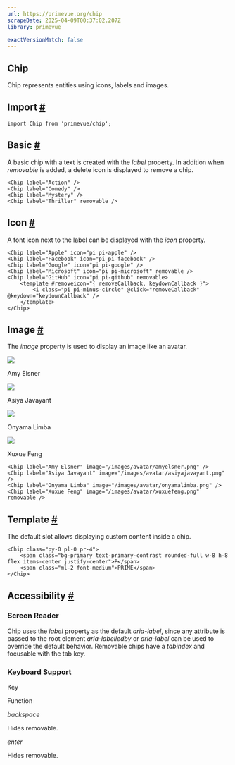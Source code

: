 ```yaml
---
url: https://primevue.org/chip
scrapeDate: 2025-04-09T00:37:02.207Z
library: primevue

exactVersionMatch: false
---
```


## Chip

Chip represents entities using icons, labels and images.

## Import [#](_chip_.md#import)
```
import Chip from 'primevue/chip';
```
## Basic [#](_chip_.md#basic)

A basic chip with a text is created with the _label_ property. In addition when _removable_ is added, a delete icon is displayed to remove a chip.
```
<Chip label="Action" />
<Chip label="Comedy" />
<Chip label="Mystery" />
<Chip label="Thriller" removable />
```
## Icon [#](_chip_.md#icon)

A font icon next to the label can be displayed with the _icon_ property.
```
<Chip label="Apple" icon="pi pi-apple" />
<Chip label="Facebook" icon="pi pi-facebook" />
<Chip label="Google" icon="pi pi-google" />
<Chip label="Microsoft" icon="pi pi-microsoft" removable />
<Chip label="GitHub" icon="pi pi-github" removable>
    <template #removeicon="{ removeCallback, keydownCallback }">
        <i class="pi pi-minus-circle" @click="removeCallback" @keydown="keydownCallback" />
    </template>
</Chip>
```
## Image [#](_chip_.md#image)

The _image_ property is used to display an image like an avatar.

![](https://primefaces.org/cdn/primevue/images/avatar/amyelsner.png)

Amy Elsner

![](https://primefaces.org/cdn/primevue/images/avatar/asiyajavayant.png)

Asiya Javayant

![](https://primefaces.org/cdn/primevue/images/avatar/onyamalimba.png)

Onyama Limba

![](https://primefaces.org/cdn/primevue/images/avatar/xuxuefeng.png)

Xuxue Feng
```
<Chip label="Amy Elsner" image="/images/avatar/amyelsner.png" />
<Chip label="Asiya Javayant" image="/images/avatar/asiyajavayant.png" />
<Chip label="Onyama Limba" image="/images/avatar/onyamalimba.png" />
<Chip label="Xuxue Feng" image="/images/avatar/xuxuefeng.png" removable />
```
## Template [#](_chip_.md#templatedoc)

The default slot allows displaying custom content inside a chip.
```
<Chip class="py-0 pl-0 pr-4">
    <span class="bg-primary text-primary-contrast rounded-full w-8 h-8 flex items-center justify-center">P</span>
    <span class="ml-2 font-medium">PRIME</span>
</Chip>
```
## Accessibility [#](_chip_.md#accessibility)

### Screen Reader

Chip uses the _label_ property as the default _aria-label_, since any attribute is passed to the root element _aria-labelledby_ or _aria-label_ can be used to override the default behavior. Removable chips have a _tabindex_ and focusable with the tab key.

### Keyboard Support

Key

Function

_backspace_

Hides removable.

_enter_

Hides removable.